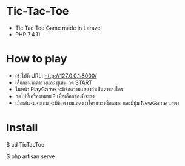 # Tic-Tac-Toe
- Tic Tac Toe Game made in Laravel 
- PHP 7.4.11

# How to play
- เข้าไปที่ URL: http://127.0.0.1:8000/ 
- เลือกขนาดตารางและ ผู้เล่น กด START
- ในหน้า PlayGame จะมีข้อความเเสดงว่าเป็นตาของใคร 
- กดไปที่เครื่องหมาย ? เพื่อเลือกช่องที่จะลง
- เมื่อเล่นจนจบเกม จะมีข้อความแสดงว่าใครชนะหรือเสมอ และมีปุ่ม NewGame แสดง 

# Install
$ cd TicTacToe

$ php artisan serve
